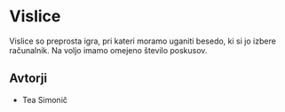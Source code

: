 # Vislice

Vislice so preprosta igra, pri kateri moramo uganiti besedo, ki si jo izbere računalnik.
Na voljo imamo omejeno število poskusov.

## Avtorji

* Tea Simonič